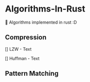 # Algorithms-In-Rust
 🦀 Algorithms implemented in rust :D 

## Compression
[] LZW - Text

[] Huffman - Text

## Pattern Matching
